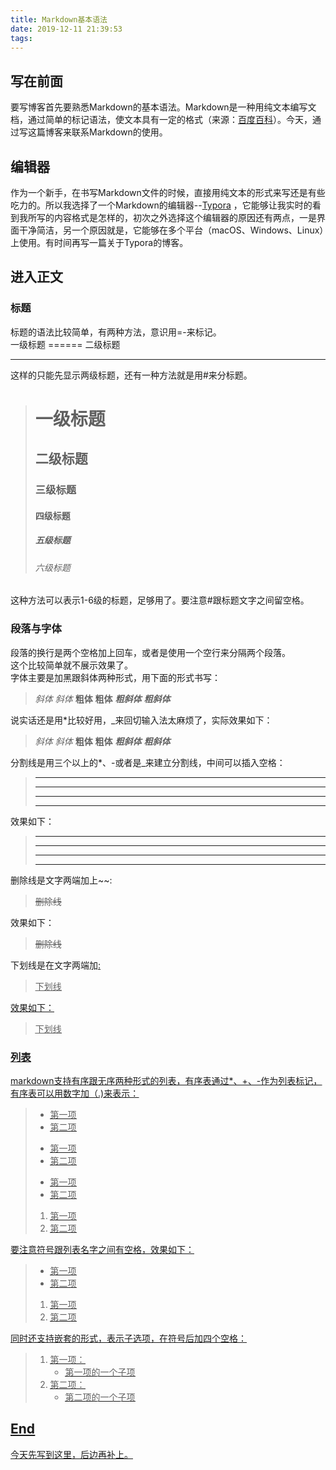 ```yaml
---
title: Markdown基本语法
date: 2019-12-11 21:39:53
tags:
---
```


## 写在前面
要写博客首先要熟悉Markdown的基本语法。Markdown是一种用纯文本编写文档，通过简单的标记语法，使文本具有一定的格式（来源：[百度百科](https://baike.baidu.com/item/markdown/3245829?fr=aladdin)）。今天，通过写这篇博客来联系Markdown的使用。  
<!--more-->

## 编辑器
作为一个新手，在书写Markdown文件的时候，直接用纯文本的形式来写还是有些吃力的。所以我选择了一个Markdown的编辑器--[Typora](typora.io) ，它能够让我实时的看到我所写的内容格式是怎样的，初次之外选择这个编辑器的原因还有两点，一是界面干净简洁，另一个原因就是，它能够在多个平台（macOS、Windows、Linux）上使用。有时间再写一篇关于Typora的博客。  
## 进入正文
### 标题
标题的语法比较简单，有两种方法，意识用=-来标记。  
	一级标题
	======
	二级标题

------
这样的只能先显示两级标题，还有一种方法就是用#来分标题。  

>	# 一级标题
>	## 二级标题
>	### 三级标题
>	#### 四级标题
>	##### 五级标题
>	###### 六级标题
这种方法可以表示1-6级的标题，足够用了。要注意#跟标题文字之间留空格。  
### 段落与字体
段落的换行是两个空格加上回车，或者是使用一个空行来分隔两个段落。  
这个比较简单就不展示效果了。  
字体主要是加黑跟斜体两种形式，用下面的形式书写：  
>	*斜体*
>	_斜体_
>	**粗体**
>	__粗体__
>	***粗斜体***
>	___粗斜体___  

说实话还是用*比较好用，_来回切输入法太麻烦了，实际效果如下：  
> *斜体*
> _斜体_
> **粗体**
> __粗体__
> ***粗斜体***
> ___粗斜体___  

分割线是用三个以上的*、-或者是_来建立分割线，中间可以插入空格：  
>	 ***
>	 -----
>	 _ _ _ _
>	*  *  *

效果如下：
> ***
> ----
> _____
> *  *  *

删除线是文字两端加上~~:  
> 	~~删除线~~

效果如下：  
> ~~删除线~~
> 

下划线是在文字两端加<u>:  
>	<u>下划线<u>
>

效果如下：  
> <u>下划线<u>

### 列表
markdown支持有序跟无序两种形式的列表，有序表通过*、+、-作为列表标记，有序表可以用数字加（.)来表示：  
>	* 第一项
>	* 第二项
>	
>	+ 第一项
>	+ 第二项
>	
>	- 第一项
>	- 第二项
>	
>	1. 第一项
>	2. 第二项
>

要注意符号跟列表名字之间有空格，效果如下：  
> * 第一项
> * 第二项
> 
> 1. 第一项
> 2. 第二项

同时还支持嵌套的形式，表示子选项，在符号后加四个空格：  
>1. 第一项：
>    -    第一项的一个子项
>2. 第二项：
>    -    第二项的一个子项
>    



## End
今天先写到这里，后边再补上。
